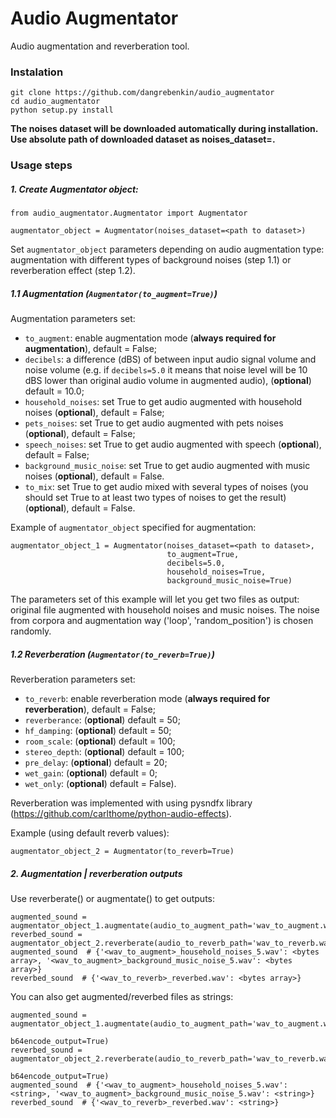 # Audio Augmentator

Audio augmentation and reverberation tool.

### Instalation

```
git clone https://github.com/dangrebenkin/audio_augmentator
cd audio_augmentator
python setup.py install
```
**The noises dataset will be downloaded automatically during installation. Use absolute path of downloaded dataset as 
noises_dataset=<absolute path of downloaded dataset>.**

### Usage steps

##### **1. Create _Augmentator_ object:**

```
from audio_augmentator.Augmentator import Augmentator

augmentator_object = Augmentator(noises_dataset=<path to dataset>)
```

Set `augmentator_object` parameters depending on audio augmentation type: augmentation with different types of 
background noises (step 1.1) or reverberation effect (step 1.2).

##### **1.1 Augmentation (`Augmentator(to_augment=True)`)**

Augmentation parameters set:

* `to_augment`: enable augmentation mode (**always required for augmentation**), default = False;
* `decibels`: a difference (dBS) of between input audio signal volume and noise volume (e.g. if `decibels=5.0` it means
  that noise level will be 10 dBS lower than original audio volume in augmented audio), (**optional**) default = 10.0;
* `household_noises`: set True to get audio augmented with household noises (**optional**), default = False;
* `pets_noises`: set True to get audio augmented with pets noises (**optional**), default = False;
* `speech_noises`: set True to get audio augmented with speech (**optional**), default = False;
* `background_music_noise`: set True to get audio augmented with music noises (**optional**), default = False.
* `to_mix`: set True to get audio mixed with several types of noises (you should set True to at least two types 
of noises to get the result)(**optional**), default = False.

Example of `augmentator_object` specified for augmentation:
```
augmentator_object_1 = Augmentator(noises_dataset=<path to dataset>,
                                   to_augment=True,
                                   decibels=5.0,
                                   household_noises=True,
                                   background_music_noise=True) 
```
The parameters set of this example will let you get two files as output: original file augmented with household noises 
and music noises. The noise from corpora and augmentation way ('loop', 'random_position') is chosen randomly.

##### **1.2 Reverberation (`Augmentator(to_reverb=True)`)**

Reverberation parameters set:

* `to_reverb`: enable reverberation mode (**always required for reverberation**), default = False;
* `reverberance`: (**optional**) default = 50;
* `hf_damping`: (**optional**) default = 50;
* `room_scale`: (**optional**) default = 100;
* `stereo_depth`: (**optional**) default = 100;
* `pre_delay`: (**optional**) default = 20;
* `wet_gain`: (**optional**) default = 0;
* `wet_only`: (**optional**) default = False).

Reverberation was implemented with using pysndfx library (https://github.com/carlthome/python-audio-effects).

Example (using default reverb values):

```
augmentator_object_2 = Augmentator(to_reverb=True) 
```

##### **2. Augmentation | reverberation outputs**

Use reverberate() or augmentate() to get outputs:

```
augmented_sound = augmentator_object_1.augmentate(audio_to_augment_path='wav_to_augment.wav')
reverbed_sound = augmentator_object_2.reverberate(audio_to_reverb_path='wav_to_reverb.wav')
augmented_sound  # {'<wav_to_augment>_household_noises_5.wav': <bytes array>, '<wav_to_augment>_background_music_noise_5.wav': <bytes array>}
reverbed_sound  # {'<wav_to_reverb>_reverbed.wav': <bytes array>}
```

You can also get augmented/reverbed files as strings:

```
augmented_sound = augmentator_object_1.augmentate(audio_to_augment_path='wav_to_augment.wav',
                                                  b64encode_output=True)
reverbed_sound = augmentator_object_2.reverberate(audio_to_reverb_path='wav_to_reverb.wav',
                                                  b64encode_output=True)
augmented_sound  # {'<wav_to_augment>_household_noises_5.wav': <string>, '<wav_to_augment>_background_music_noise_5.wav': <string>}
reverbed_sound  # {'<wav_to_reverb>_reverbed.wav': <string>}
```
